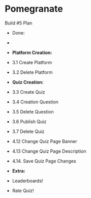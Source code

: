 # Pomegranate

Build #5 Plan
- Done:
- 
- **Platform Creation:**
- 3.1 Create Platform
- 3.2 Delete Platform

- **Quiz Creation:**
- 3.3 Create Quiz
- 3.4 Creation Question
- 3.5 Delete Question
- 3.6 Publish Quiz
- 3.7 Delete Quiz
- 4.12 Change Quiz Page Banner
- 4.13 Change Quiz Page Description
- 4.14. Save Quiz Page Changes

- **Extra:**
-  Leaderboards!
-  Rate Quiz!
